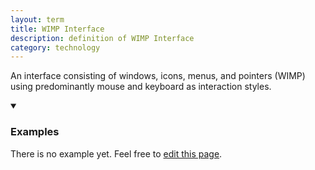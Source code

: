 ```yaml
---
layout: term
title: WIMP Interface
description: definition of WIMP Interface
category: technology
---
```

An interface consisting of windows, icons, menus, and pointers (WIMP) using predominantly mouse and keyboard as interaction styles.

<details markdown="1" open>
<summary><h3>Examples</h3></summary> 

There is no example yet. Feel free to <a href="{{ site.repo }}/edit/master/{{ page.path }}" target="_blank"><i class="fa fa-edit fa-fw"></i> edit this page</a>.

</details>
